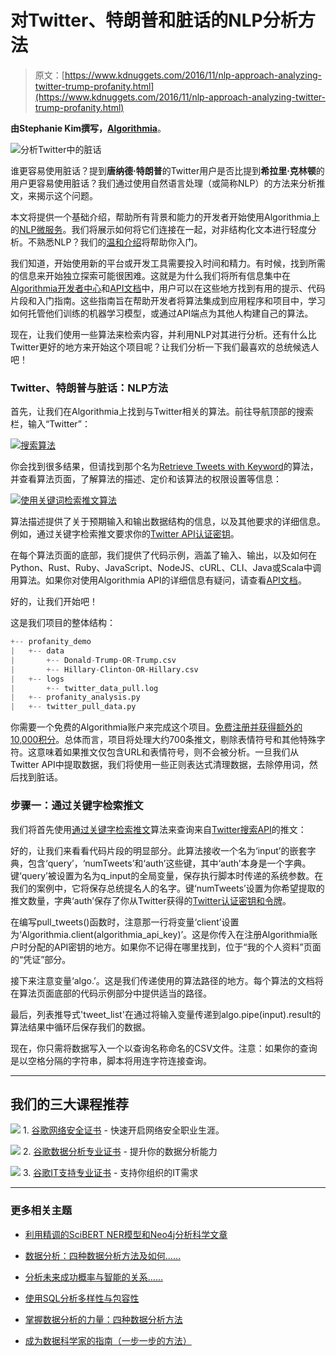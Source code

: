 # 对Twitter、特朗普和脏话的NLP分析方法

> 原文：[https://www.kdnuggets.com/2016/11/nlp-approach-analyzing-twitter-trump-profanity.html](https://www.kdnuggets.com/2016/11/nlp-approach-analyzing-twitter-trump-profanity.html)

**由Stephanie Kim撰写，[Algorithmia](https://algorithmia.com/)**。

![分析Twitter中的脏话](../Images/bb1ea3b1d18c17c34e8ee5cefb33f914.png)

谁更容易使用脏话？提到**唐纳德·特朗普**的Twitter用户是否比提到**希拉里·克林顿**的用户更容易使用脏话？我们通过使用自然语言处理（或简称NLP）的方法来分析推文，来揭示这个问题。

本文将提供一个基础介绍，帮助所有背景和能力的开发者开始使用Algorithmia上的[NLP微服务](https://algorithmia.com/tags/nlp)。我们将展示如何将它们连接在一起，对非结构化文本进行轻度分析。不熟悉NLP？我们的[温和介绍](http://blog.algorithmia.com/2015/09/getting-started-with-natural-language-processing/)将帮助你入门。

我们知道，开始使用新的平台或开发工具需要投入时间和精力。有时候，找到所需的信息来开始独立探索可能很困难。这就是为什么我们将所有信息集中在[Algorithmia开发者中心](http://developers.algorithmia.com/)和[API文档](http://docs.algorithmia.com/)中，用户可以在这些地方找到有用的提示、代码片段和入门指南。这些指南旨在帮助开发者将算法集成到应用程序和项目中，学习如何托管他们训练的机器学习模型，或通过API端点为其他人构建自己的算法。

现在，让我们使用一些算法来检索内容，并利用NLP对其进行分析。还有什么比Twitter更好的地方来开始这个项目呢？让我们分析一下我们最喜欢的总统候选人吧！

### Twitter、特朗普与脏话：NLP方法

首先，让我们在Algorithmia上找到与Twitter相关的算法。前往导航顶部的搜索栏，输入“Twitter”：

[![搜索算法](../Images/22da7c9cc026ec0a5aac0f568af93d9e.png)](http://blog.algorithmia.com/wp-content/uploads/2016/07/search_box.png)

你会找到很多结果，但请找到那个名为[Retrieve Tweets with Keyword](https://algorithmia.com/algorithms/twitter/RetrieveTweetsWithKeyword)的算法，并查看算法页面，了解算法的描述、定价和该算法的权限设置等信息：

[![使用关键词检索推文算法](../Images/08d4e6edcf8ba1c7a9e15ed584c8f1f8.png)](http://blog.algorithmia.com/wp-content/uploads/2016/07/twitter_algo_page-1.png)

算法描述提供了关于预期输入和输出数据结构的信息，以及其他要求的详细信息。例如，通过关键字检索推文要求你的[Twitter API认证密钥](https://dev.twitter.com/oauth/overview)。

在每个算法页面的底部，我们提供了代码示例，涵盖了输入、输出，以及如何在Python、Rust、Ruby、JavaScript、NodeJS、cURL、CLI、Java或Scala中调用算法。如果你对使用Algorithmia API的详细信息有疑问，请查看[API文档](http://docs.algorithmia.com/)。

好的，让我们开始吧！

这是我们项目的整体结构：

```py
+-- profanity_demo
|   +-- data
|       +-- Donald-Trump-OR-Trump.csv
|       +-- Hillary-Clinton-OR-Hillary.csv
|   +-- logs
|       +-- twitter_data_pull.log
|   +-- profanity_analysis.py
|   +-- twitter_pull_data.py
```

你需要一个免费的Algorithmia账户来完成这个项目。[免费注册并获得额外的10,000积分](https://algorithmia.com/signup?invite=onTwitter)。总体而言，项目将处理大约700条推文，剔除表情符号和其他特殊字符。这意味着如果推文仅包含URL和表情符号，则不会被分析。一旦我们从Twitter API中提取数据，我们将使用一些正则表达式清理数据，去除停用词，然后找到脏话。

### 步骤一：通过关键字检索推文

我们将首先使用[通过关键字检索推文](https://algorithmia.com/algorithms/twitter/RetrieveTweetsWithKeyword)算法来查询来自[Twitter搜索API](https://dev.twitter.com/rest/public/search)的推文：

好的，让我们来看看代码片段的明显部分。此算法接收一个名为‘input’的嵌套字典，包含‘query’，‘numTweets’和‘auth’这些键，其中‘auth’本身是一个字典。键‘query’被设置为名为q_input的全局变量，保存执行脚本时传递的系统参数。在我们的案例中，它将保存总统提名人的名字。键‘numTweets’设置为你希望提取的推文数量，字典‘auth’保存了你从Twitter获得的[Twitter认证密钥和令牌](https://dev.twitter.com/oauth/overview)。

在编写pull_tweets()函数时，注意那一行将变量‘client’设置为‘Algorithmia.client(algorithmia_api_key)’。这是你传入在注册Algorithmia账户时分配的API密钥的地方。如果你不记得在哪里找到，位于“我的个人资料”页面的“凭证”部分。

接下来注意变量‘algo.’。这是我们传递使用的算法路径的地方。每个算法的文档将在算法页面底部的代码示例部分中提供适当的路径。

最后，列表推导式'tweet_list'在通过将输入变量传递到algo.pipe(input).result的算法结果中循环后保存我们的数据。

现在，你只需将数据写入一个以查询名称命名的CSV文件。注意：如果你的查询是以空格分隔的字符串，脚本将用连字符连接查询。

* * *

## 我们的三大课程推荐

![](../Images/0244c01ba9267c002ef39d4907e0b8fb.png) 1\. [谷歌网络安全证书](https://www.kdnuggets.com/google-cybersecurity) - 快速开启网络安全职业生涯。

![](../Images/e225c49c3c91745821c8c0368bf04711.png) 2\. [谷歌数据分析专业证书](https://www.kdnuggets.com/google-data-analytics) - 提升你的数据分析能力

![](../Images/0244c01ba9267c002ef39d4907e0b8fb.png) 3\. [谷歌IT支持专业证书](https://www.kdnuggets.com/google-itsupport) - 支持你组织的IT需求

* * *

### 更多相关主题

+   [利用精调的SciBERT NER模型和Neo4j分析科学文章](https://www.kdnuggets.com/2021/12/analyzing-scientific-articles-finetuned-scibert-ner-model-neo4j.html)

+   [数据分析：四种数据分析方法及如何……](https://www.kdnuggets.com/2023/04/data-analytics-four-approaches-analyzing-data-effectively.html)

+   [分析未来成功概率与智能的关系……](https://www.kdnuggets.com/2022/02/analyzing-probability-future-success-intelligence-node-attributes-evolution-model.html)

+   [使用SQL分析多样性与包容性](https://www.kdnuggets.com/2022/11/analyzing-diversity-inclusion-sql.html)

+   [掌握数据分析的力量：四种数据分析方法](https://www.kdnuggets.com/2023/03/master-power-data-analytics-four-approaches-analyzing-data.html)

+   [成为数据科学家的指南（一步一步的方法）](https://www.kdnuggets.com/2021/05/guide-become-data-scientist.html)
